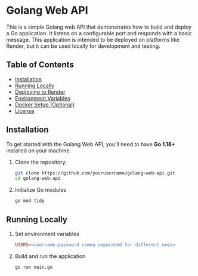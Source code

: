 # Golang Web API

This is a simple Golang web API that demonstrates how to build and deploy a Go application. It listens on a configurable port and responds with a basic message. This application is intended to be deployed on platforms like Render, but it can be used locally for development and testing.

## Table of Contents
- [Installation](#installation)
- [Running Locally](#running-locally)
- [Deploying to Render](#deploying-to-render)
- [Environment Variables](#environment-variables)
- [Docker Setup (Optional)](#docker-setup-optional)
- [License](#license)

## Installation

To get started with the Golang Web API, you'll need to have **Go 1.18+** installed on your machine.

1. Clone the repository:
   ```bash
   git clone https://github.com/yourusername/golang-web-api.git
   cd golang-web-api

2. Initialize Go modules
    ```bash
    go mod tidy

## Running Locally

1. Set environment variables
    ```makefile
    USERS=<username:password comma separated for different ones>

2. Build and run the application
    ```bash
    go run main.go